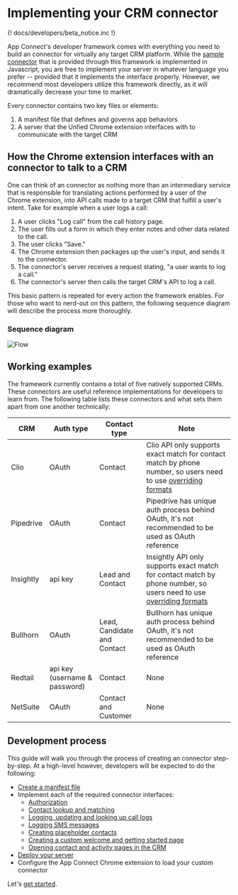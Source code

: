 # Implementing your CRM connector

{! docs/developers/beta_notice.inc !}

App Connect's developer framework comes with everything you need to build an connector for virtually any target CRM platform. While the [sample connector](https://github.com/ringcentral/rc-unified-crm-extension/blob/FrameworkRefactor/src/connectors/testCRM/) that is provided through this framework is implemented in Javascript, you are free to implement your server in whatever language you prefer -- provided that it implements the interface properly. However, we recommend most developers utilize this framework directly, as it will dramatically decrease your time to market. 

Every connector contains two key files or elements:

1. A manifest file that defines and governs app behaviors
2. A server that the Unfied Chrome extension interfaces with to communicate with the target CRM

## How the Chrome extension interfaces with an connector to talk to a CRM

One can think of an connector as nothing more than an intermediary service that is responsible for translating actions performed by a user of the Chrome extension, into API calls made to a target CRM that fulfill a user's intent. Take for example when a user logs a call:

1. A user clicks "Log call" from the call history page. 
2. The user fills out a form in which they enter notes and other data related to the call. 
3. The user clicks "Save." 
4. The Chrome extension then packages up the user's input, and sends it to the connector.
5. The connector's server receives a request stating, "a user wants to log a call."
6. The connector's server then calls the target CRM's API to log a call. 

This basic pattern is repeated for every action the framework enables. For those who want to nerd-out on this pattern, the following sequence diagram will describe the process more thoroughly. 

### Sequence diagram

![Flow](../img/flow.png)

## Working examples

The framework currently contains a total of five natively supported CRMs. These connectors are useful reference implementations for developers to learn from. The following table lists these connectors and what sets them apart from one another technically:

| CRM | Auth type | Contact type | Note |
|-----|-----------|--------------|------|
|Clio|OAuth|Contact|Clio API only supports exact match for contact match by phone number, so users need to use [overriding formats](../users/phone-number-formats.md)|
|Pipedrive|OAuth|Contact|Pipedrive has unique auth process behind OAuth, it's not recommended to be used as OAuth reference|
|Insightly|api key|Lead and Contact|Insightly API only supports exact match for contact match by phone number, so users need to use [overriding formats](../users/phone-number-formats.md)|
|Bullhorn|OAuth|Lead, Candidate and Contact|Bullhorn has unique auth process behind OAuth, it's not recommended to be used as OAuth reference|
|Redtail|api key (username & password)|Contact|None|
|NetSuite|OAuth|Contact and Customer|None|

## Development process

This guide will walk you through the process of creating an connector step-by-step. At a high-level however, developers will be expected to do the following:

* [Create a manifest file](manifest.md)
* Implement each of the required connector interfaces:
    * [Authorization](auth.md)
    * [Contact lookup and matching](contact-matching.md)
    * [Logging, updating and looking up call logs](logging-calls.md)
    * [Logging SMS messages](logging-sms.md)
    * [Creating placeholder contacts](placeholder-contacts.md)
    * [Creating a custom welcome and getting started page](welcome-page.md)
    * [Opening contact and activity pages in the CRM](view-details.md)
* [Deploy your server](deploy.md)
* Configure the App Connect Chrome extension to load your custom connector

Let's [get started](getting-started.md).

